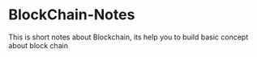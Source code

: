 # BlockChain-Notes
This is short notes about Blockchain, its help you to build basic concept about block chain

